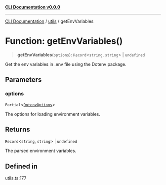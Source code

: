 [**CLI Documentation v0.0.0**](../../README.md)

***

[CLI Documentation](../../modules.md) / [utils](../README.md) / getEnvVariables

# Function: getEnvVariables()

> **getEnvVariables**(`options`): `Record`\<`string`, `string`\> \| `undefined`

Get the env variables in .env file using the Dotenv package.

## Parameters

### options

`Partial`\<[`DotenvOptions`](../../declarations/interfaces/DotenvOptions.md)\>

The options for loading environment variables.

## Returns

`Record`\<`string`, `string`\> \| `undefined`

The parsed environment variables.

## Defined in

utils.ts:177
